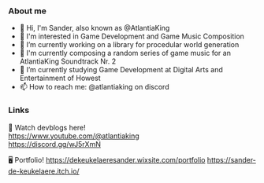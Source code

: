 ### About me

- 👋 Hi, I'm Sander, also known as @AtlantiaKing
- 👀 I'm interested in Game Development and Game Music Composition
- 🔭 I’m currently working on a library for procedular world generation
- 🎹 I'm currently composing a random series of game music for an AtlantiaKing Soundtrack Nr. 2
- 🌱 I’m currently studying Game Development at Digital Arts and Entertainment of Howest
- 📫 How to reach me: @atlantiaking on discord

### Links

👀 Watch devblogs here!  
https://www.youtube.com/@atlantiaking  
https://discord.gg/wJ5rXmN  

🖥️ Portfolio!
https://dekeukelaeresander.wixsite.com/portfolio
https://sander-de-keukelaere.itch.io/
